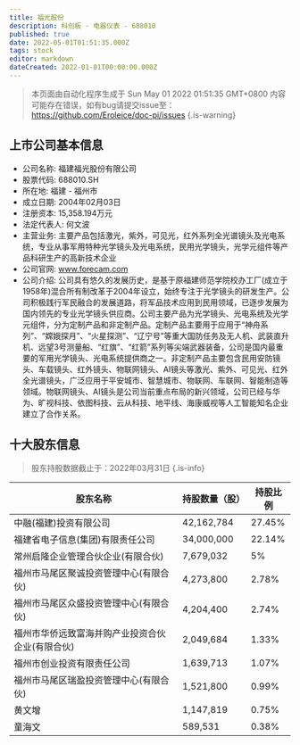 ```yaml
---
title: 福光股份
description: 科创板 - 电器仪表 - 688010
published: true
date: 2022-05-01T01:51:35.000Z
tags: stock
editor: markdown
dateCreated: 2022-01-01T00:00:00.000Z
---
```


> 本页面由自动化程序生成于 Sun May 01 2022 01:51:35 GMT+0800
> 内容可能存在错误，如有bug请提交issue至：https://github.com/Eroleice/doc-pi/issues
{.is-warning}

## 上市公司基本信息
- 公司名称: 福建福光股份有限公司
- 股票代码: 688010.SH
- 所在地: 福建 - 福州市
- 成立日期: 2004年02月03日
- 注册资本: 15,358.194万元
- 法定代表人: 何文波
- 主营业务: 主要产品包括激光，紫外，可见光，红外系列全光谱镜头及光电系统，专业从事军用特种光学镜头及光电系统，民用光学镜头，光学元组件等产品科研生产的高新技术企业
- 公司官网: www.forecam.com
- 公司介绍: 公司具有悠久的发展历史，是基于原福建师范学院校办工厂(成立于1958年)混合所有制改革于2004年设立，始终专注于光学镜头的研发生产。公司积极践行军民融合的发展道路，将军品技术应用到民用领域，已逐步发展为国内领先的专业光学镜头供应商。公司主要产品为光学镜头、光电系统及光学元组件，分为定制产品和非定制产品。定制产品主要用于应用于“神舟系列”、“嫦娥探月”、“火星探测”、“辽宁号”等重大国防任务及无人机、武装直升机、远望3号测量船、“红旗”、“红箭”系列等尖端武器装备，公司是国内最重要的军用光学镜头、光电系统提供商之一。非定制产品主要包含民用安防镜头、车载镜头、红外镜头、物联网镜头、AI镜头等激光、紫外、可见光、红外全光谱镜头，广泛应用于平安城市、智慧城市、物联网、车联网、智能制造等领域。物联网镜头、AI镜头是公司当前重点布局的新兴领域，公司已经与华为、旷视科技、依图科技、云从科技、地平线、海康威视等人工智能知名企业建立了合作关系。


## 十大股东信息
> 股东持股数据截止于：2022年03月31日
{.is-info}

| 股东名称 | 持股数量（股） | 持股比例 |
| --- | --- | --- |
| 中融(福建)投资有限公司 | 42,162,784 | 27.45% |
| 福建省电子信息(集团)有限责任公司 | 34,000,000 | 22.14% |
| 常州启隆企业管理合伙企业(有限合伙) | 7,679,032 | 5% |
| 福州市马尾区聚诚投资管理中心(有限合伙) | 4,273,800 | 2.78% |
| 福州市马尾区众盛投资管理中心(有限合伙) | 4,204,400 | 2.74% |
| 福州市华侨远致富海并购产业投资合伙企业(有限合伙) | 2,049,684 | 1.33% |
| 福州市创业投资有限责任公司 | 1,639,713 | 1.07% |
| 福州市马尾区瑞盈投资管理中心(有限合伙) | 1,521,800 | 0.99% |
| 黄文增 | 1,147,819 | 0.75% |
| 童海文 | 589,531 | 0.38% |




